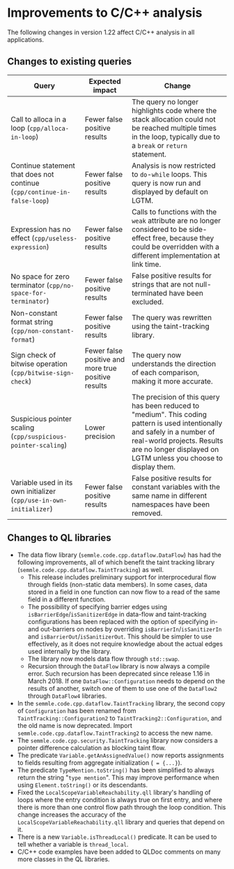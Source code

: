 # Improvements to C/C++ analysis

The following changes in version 1.22 affect C/C++ analysis in all applications.

## Changes to existing queries

| **Query**                  | **Expected impact**    | **Change**                                                       |
|----------------------------|------------------------|------------------------------------------------------------------|
| Call to alloca in a loop (`cpp/alloca-in-loop`) | Fewer false positive results | The query no longer highlights code where the stack allocation could not be reached multiple times in the loop, typically due to a `break` or `return` statement. |
| Continue statement that does not continue (`cpp/continue-in-false-loop`) | Fewer false positive results | Analysis is now restricted to `do`-`while` loops. This query is now run and displayed by default on LGTM. |
| Expression has no effect (`cpp/useless-expression`) | Fewer false positive results | Calls to functions with the `weak` attribute are no longer considered to be side-effect free, because they could be overridden with a different implementation at link time. |
| No space for zero terminator (`cpp/no-space-for-terminator`) | Fewer false positive results | False positive results for strings that are not null-terminated have been excluded. |
| Non-constant format string (`cpp/non-constant-format`) | Fewer false positive results | The query was rewritten using the taint-tracking library. |
| Sign check of bitwise operation (`cpp/bitwise-sign-check`) | Fewer false positive and more true positive results | The query now understands the direction of each comparison, making it more accurate. |
| Suspicious pointer scaling (`cpp/suspicious-pointer-scaling`) | Lower precision | The precision of this query has been reduced to "medium". This coding pattern is used intentionally and safely in a number of real-world projects. Results are no longer displayed on LGTM unless you choose to display them. |
| Variable used in its own initializer (`cpp/use-in-own-initializer`) | Fewer false positive results | False positive results for constant variables with the same name in different namespaces have been removed. |

## Changes to QL libraries

- The data flow library (`semmle.code.cpp.dataflow.DataFlow`) has had the
  following improvements, all of which benefit the taint tracking library
  (`semmle.code.cpp.dataflow.TaintTracking`) as well.
  - This release includes preliminary support for interprocedural flow through
    fields (non-static data members). In some cases, data stored in a field in
    one function can now flow to a read of the same field in a different
    function.
  - The possibility of specifying barrier edges using
    `isBarrierEdge`/`isSanitizerEdge` in data-flow and taint-tracking
    configurations has been replaced with the option of specifying in- and
    out-barriers on nodes by overriding `isBarrierIn`/`isSanitizerIn` and
    `isBarrierOut`/`isSanitizerOut`. This should be simpler to use effectively,
    as it does not require knowledge about the actual edges used internally by
    the library.
  - The library now models data flow through `std::swap`.
  - Recursion through the `DataFlow` library is now always a compile error. Such recursion has been deprecated since release 1.16 in March 2018. If one `DataFlow::Configuration` needs to depend on the results of another, switch one of them to use one of the `DataFlow2` through `DataFlow4` libraries.
- In the `semmle.code.cpp.dataflow.TaintTracking` library, the second copy of `Configuration` has been renamed from `TaintTracking::Configuration2` to `TaintTracking2::Configuration`, and the old name is now deprecated. Import `semmle.code.cpp.dataflow.TaintTracking2` to access the new name.
- The `semmle.code.cpp.security.TaintTracking` library now considers a pointer difference calculation as blocking taint flow.
- The predicate `Variable.getAnAssignedValue()` now reports assignments to fields resulting from aggregate initialization (` = {...}`).
- The predicate `TypeMention.toString()` has been simplified to always return the string "`type mention`".  This may improve performance when using `Element.toString()` or its descendants.
- Fixed the `LocalScopeVariableReachability.qll` library's handling of loops where the entry condition is always true on first entry, and where there is more than one control flow path through the loop condition. This change increases the accuracy of the `LocalScopeVariableReachability.qll` library and queries that depend on it.
- There is a new `Variable.isThreadLocal()` predicate. It can be used to tell whether a variable is `thread_local`.
- C/C++ code examples have been added to QLDoc comments on many more classes in the QL libraries.
